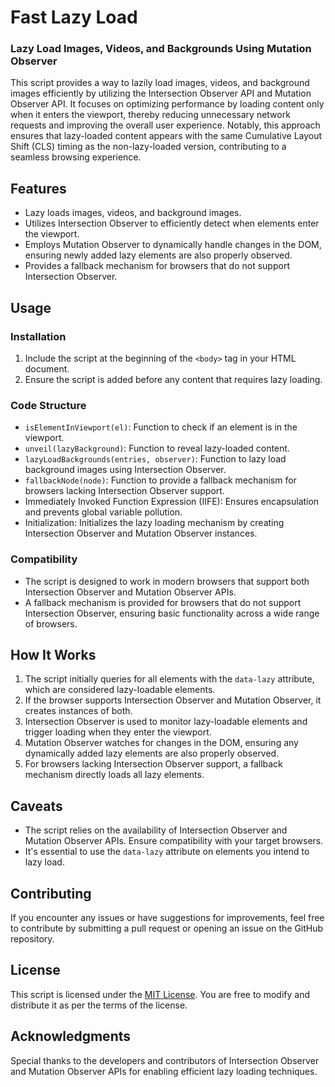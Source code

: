 # Fast Lazy Load

### Lazy Load Images, Videos, and Backgrounds Using Mutation Observer

This script provides a way to lazily load images, videos, and background images efficiently by utilizing the Intersection Observer API and Mutation Observer API. It focuses on optimizing performance by loading content only when it enters the viewport, thereby reducing unnecessary network requests and improving the overall user experience. Notably, this approach ensures that lazy-loaded content appears with the same Cumulative Layout Shift (CLS) timing as the non-lazy-loaded version, contributing to a seamless browsing experience.

## Features

- Lazy loads images, videos, and background images.
- Utilizes Intersection Observer to efficiently detect when elements enter the viewport.
- Employs Mutation Observer to dynamically handle changes in the DOM, ensuring newly added lazy elements are also properly observed.
- Provides a fallback mechanism for browsers that do not support Intersection Observer.

## Usage

### Installation

1. Include the script at the beginning of the `<body>` tag in your HTML document.
2. Ensure the script is added before any content that requires lazy loading.

### Code Structure

- `isElementInViewport(el)`: Function to check if an element is in the viewport.
- `unveil(lazyBackground)`: Function to reveal lazy-loaded content.
- `lazyLoadBackgrounds(entries, observer)`: Function to lazy load background images using Intersection Observer.
- `fallbackNode(node)`: Function to provide a fallback mechanism for browsers lacking Intersection Observer support.
- Immediately Invoked Function Expression (IIFE): Ensures encapsulation and prevents global variable pollution.
- Initialization: Initializes the lazy loading mechanism by creating Intersection Observer and Mutation Observer instances.

### Compatibility

- The script is designed to work in modern browsers that support both Intersection Observer and Mutation Observer APIs.
- A fallback mechanism is provided for browsers that do not support Intersection Observer, ensuring basic functionality across a wide range of browsers.

## How It Works

1. The script initially queries for all elements with the `data-lazy` attribute, which are considered lazy-loadable elements.
2. If the browser supports Intersection Observer and Mutation Observer, it creates instances of both.
3. Intersection Observer is used to monitor lazy-loadable elements and trigger loading when they enter the viewport.
4. Mutation Observer watches for changes in the DOM, ensuring any dynamically added lazy elements are also properly observed.
5. For browsers lacking Intersection Observer support, a fallback mechanism directly loads all lazy elements.

## Caveats

- The script relies on the availability of Intersection Observer and Mutation Observer APIs. Ensure compatibility with your target browsers.
- It's essential to use the `data-lazy` attribute on elements you intend to lazy load.

## Contributing

If you encounter any issues or have suggestions for improvements, feel free to contribute by submitting a pull request or opening an issue on the GitHub repository.

## License

This script is licensed under the [MIT License](https://opensource.org/licenses/MIT). You are free to modify and distribute it as per the terms of the license.

## Acknowledgments

Special thanks to the developers and contributors of Intersection Observer and Mutation Observer APIs for enabling efficient lazy loading techniques.
